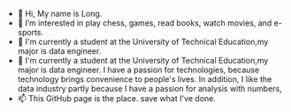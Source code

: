 - 👋 Hi, My name is Long.
- 👀 I’m interested in play chess, games, read books, watch movies, and e-sports.
- 🌱 I'm currently a student at the University of Technical Education,my major is data engineer.
- 💞️ I'm currently a student at the University of Technical Education,my major is data engineer.
I have a passion for technologies, because technology brings convenience to people's lives.
In addition, I like the data industry partly because I have a passion for analysis with numbers,
- 📫 This GitHub page is the place. save what I've done.

<!---
la0156/la0156 is a ✨ special ✨ repository because its `README.md` (this file) appears on your GitHub profile.
You can click the Preview link to take a look at your changes.

I'm currently a student at the University of Technical Education,my major is data engineer.
I have a passion for technologies, because technology brings convenience to people's lives.
In addition, I like the data industry partly because I have a passion for analysis with numbers,

This GitHub page is the place. save what I've done.
--->
